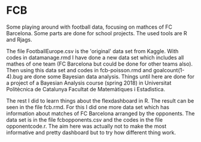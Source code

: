 # FCB

Some playing around with football data, focusing on mathces of FC Barcelona. Some parts are done for school projects. The used tools are R and Rjags.

The file FootballEurope.csv is the 'original' data set from Kaggle. With codes in datamanage.rmd I have done a new data set which includes all mathes of one team (FC Barcelona but could be done for other teams also). Then using this data set and codes in fcb-poisson.rmd and goalcount(1-4).bug are done some Bayesian data analysis. Things until here are done for a project of a Bayesian Analysis course (spring 2018) in Universitat Politècnica de Catalunya Facultat de Matemàtiques i Estadìstica.

The rest I did to learn things about the flexdashboard in R. The result can be seen in the file fcb.rmd. For this I did one more data set which has information about matches of FC Barcelona arranged by the opponents. The data set is in the file fcbopponents.csv and the codes in the file opponentcode.r. The aim here was actually not to make the most informative and pretty dashboard but to try how different thing work.
